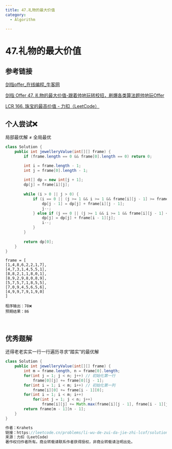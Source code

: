 ```yaml
---
title: 47.礼物的最大价值
category:
  - Algorithm

---
```


# 47.礼物的最大价值

## 参考链接

[剑指offer_在线编程_牛客网](https://www.nowcoder.com/exam/oj/ta?page=1&tpId=13&type=265)

[剑指 Offer 47. 礼物的最大价值-跟着帅地玩转校招，刷爆各类算法题帅地玩Offer](https://www.playoffer.cn/596.html)

[LCR 166. 珠宝的最高价值 - 力扣（LeetCode）](https://leetcode.cn/problems/li-wu-de-zui-da-jie-zhi-lcof/)



## 个人尝试❌

局部最优解 ≠ 全局最优

```java
class Solution {
    public int jewelleryValue(int[][] frame) {
        if (frame.length == 0 && frame[0].length == 0) return 0;

        int i = frame.length - 1;
        int j = frame[0].length - 1;
        
        int[] dp = new int[j + 1];
        dp[j] = frame[i][j];
        
        while (i > 0 || j > 0) {      
            if (i == 0 || (j >= 1 && i >= 1 && frame[i][j - 1] >= frame[i - 1][j])){
                dp[j - 1] = dp[j] + frame[i][j - 1];
                j--;
            } else if (j == 0 || (j >= 1 && i >= 1 && frame[i][j - 1] < frame[i - 1][j])) {
                dp[j] = dp[j] + frame[i - 1][j];
                i--;
            }
        }
        
        return dp[0];
    }
}
```

```
frame = [
[1,4,8,6,2,2,1,7],
[4,7,3,1,4,5,5,1],
[8,8,2,1,1,8,0,1],
[8,9,2,9,8,0,8,9],
[5,7,5,7,1,8,5,5],
[7,0,9,4,5,6,5,6],
[4,9,9,7,9,1,9,0]
]

程序输出：78❌
预期结果：86
```

<br/>

## 优秀题解

还得老老实实一行一行遍历寻求“踏实”的最优解

```java
class Solution {
    public int jewelleryValue(int[][] frame) {
        int m = frame.length, n = frame[0].length;
        for(int j = 1; j < n; j++) // 初始化第一行
            frame[0][j] += frame[0][j - 1];
        for(int i = 1; i < m; i++) // 初始化第一列
            frame[i][0] += frame[i - 1][0];
        for(int i = 1; i < m; i++)
            for(int j = 1; j < n; j++)
                frame[i][j] += Math.max(frame[i][j - 1], frame[i - 1][j]);
        return frame[m - 1][n - 1];
    }
}

作者：Krahets
链接：https://leetcode.cn/problems/li-wu-de-zui-da-jie-zhi-lcof/solutions/181512/mian-shi-ti-47-li-wu-de-zui-da-jie-zhi-dong-tai-gu/
来源：力扣（LeetCode）
著作权归作者所有。商业转载请联系作者获得授权，非商业转载请注明出处。
```





